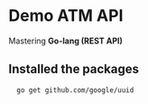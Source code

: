 # Demo ATM API

Mastering **Go-lang (REST API)**

## Installed the packages

  ```
    go get github.com/google/uuid
   ```